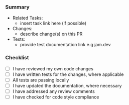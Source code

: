 ### Summary
- Related Tasks:
  - insert task link here (if possible)
- Changes:
  - describe change(s) on this PR
- Tests:
  - provide test documentation link e.g jam.dev

### Checklist

- [ ] I have reviewed my own code changes
- [ ] I have written tests for the changes, where applicable
- [ ] All tests are passing locally
- [ ] I have updated the documentation, where necessary
- [ ] I have addressed any review comments
- [ ] I have checked for code style compliance
